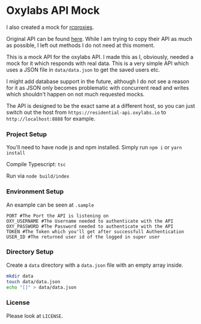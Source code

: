 # Oxylabs API Mock

I also created a mock for [rcproxies](https://github.com/tiehm/rcproxies-mock).

Original API can be found [here](https://residential-api.oxylabs.io/v1/docs). While I am trying to copy their API as much as possible, I left out methods I do not need at this moment.

This is a mock API for the oxylabs API. I made this as I, obviously, needed a mock for it which responds with real data. This is a very simple API which uses a JSON file in ``data/data.json`` to get the saved users etc. 

I might add database support in the future, although I do not see a reason for it as JSON only becomes problematic with concurrent read and writes which shouldn't happen on not much requested mocks. 

The API is designed to be the exact same at a different host, so you can just switch out the host from ``https://residential-api.oxylabs.io`` to ``http://localhost:8888`` for example.

### Project Setup

You'll need to have node js and npm installed. Simply run ``npm i`` or ``yarn install``

Compile Typescript:
``tsc``

Run via ``node build/index``

### Environment Setup

An example can be seen at ``.sample``

````dotenv
PORT #The Port the API is listening on
OXY_USERNAME #The Username needed to authenticate with the API
OXY_PASSWORD #The Password needed to authenticate with the API
TOKEN #The Token which you'll get after successfull Authentication
USER_ID #The returned user id of the logged in super user
````

### Directory Setup

Create a ``data`` directory with a ``data.json`` file with an empty array inside.

````bash
mkdir data
touch data/data.json
echo "[]" > data/data.json
````

### License

Please look at ``LICENSE``.
